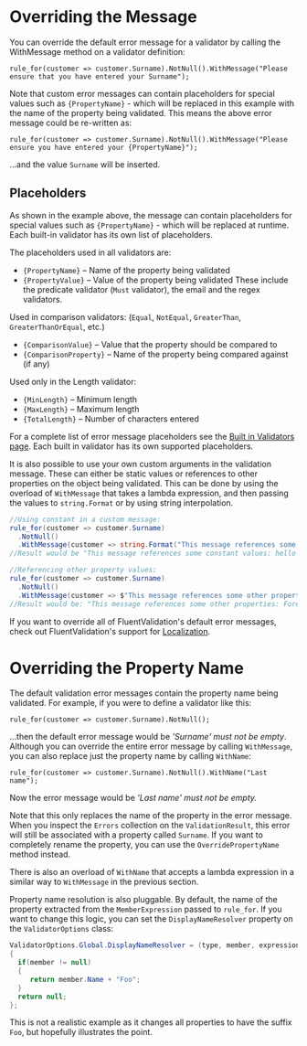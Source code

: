# Overriding the Message

You can override the default error message for a validator by calling the WithMessage method on a validator definition:

```
rule_for(customer => customer.Surname).NotNull().WithMessage("Please ensure that you have entered your Surname");
```

Note that custom error messages can contain placeholders for special values such as `{PropertyName}` - which will be replaced in this example with the name of the property being validated. This means the above error message could be re-written as:

```
rule_for(customer => customer.Surname).NotNull().WithMessage("Please ensure you have entered your {PropertyName}");
```

...and the value `Surname` will be inserted.

## Placeholders

As shown in the example above, the message can contain placeholders for special values such as `{PropertyName}` - which will be replaced at runtime. Each built-in validator has its own list of placeholders.

The placeholders used in all validators are:
* `{PropertyName}` – Name of the property being validated
* `{PropertyValue}` – Value of the property being validated
These include the predicate validator (`Must` validator), the email and the regex validators.

Used in comparison validators: (`Equal`, `NotEqual`, `GreaterThan`, `GreaterThanOrEqual`, etc.)
* `{ComparisonValue}` – Value that the property should be compared to
* `{ComparisonProperty}` – Name of the property being compared against (if any)

Used only in the Length validator:
* `{MinLength}` – Minimum length
* `{MaxLength}` – Maximum length
* `{TotalLength}` – Number of characters entered

For a complete list of error message placeholders see the [Built in Validators page](built-in-validators). Each built in validator has its own supported placeholders.

It is also possible to use your own custom arguments in the validation message. These can either be static values or references to other properties on the object being validated. This can be done by using the overload of `WithMessage` that takes a lambda expression, and then passing the values to `string.Format` or by using string interpolation.

```csharp
//Using constant in a custom message:
rule_for(customer => customer.Surname)
  .NotNull()
  .WithMessage(customer => string.Format("This message references some constant values: {0} {1}", "hello", 5))
//Result would be "This message references some constant values: hello 5"

//Referencing other property values:
rule_for(customer => customer.Surname)
  .NotNull()
  .WithMessage(customer => $"This message references some other properties: Forename: {customer.Forename} Discount: {customer.Discount}");
//Result would be: "This message references some other properties: Forename: Jeremy Discount: 100"
```

If you want to override all of FluentValidation's default error messages, check out FluentValidation's support for [Localization](localization).

# Overriding the Property Name

The default validation error messages contain the property name being validated. For example, if you were to define a validator like this:
```
rule_for(customer => customer.Surname).NotNull();
```

...then the default error message would be *'Surname' must not be empty*. Although you can override the entire error message by calling `WithMessage`, you can also replace just the property name by calling `WithName`:

```
rule_for(customer => customer.Surname).NotNull().WithName("Last name");
```

Now the error message would be *'Last name' must not be empty.*

Note that this only replaces the name of the property in the error message. When you inspect the `Errors` collection on the `ValidationResult`, this error will still be associated with a property called `Surname`.
If you want to completely rename the property, you can use the `OverridePropertyName` method instead.

There is also an overload of `WithName` that accepts a lambda expression in a similar way to `WithMessage` in the previous section.

Property name resolution is also pluggable. By default, the name of the property extracted from the `MemberExpression` passed to `rule_for`. If you want to change this logic, you can set the `DisplayNameResolver` property on the `ValidatorOptions` class:

```csharp
ValidatorOptions.Global.DisplayNameResolver = (type, member, expression) => 
{
  if(member != null) 
  {
     return member.Name + "Foo";
  }
  return null;
};
```

This is not a realistic example as it changes all properties to have the suffix `Foo`, but hopefully illustrates the point.
